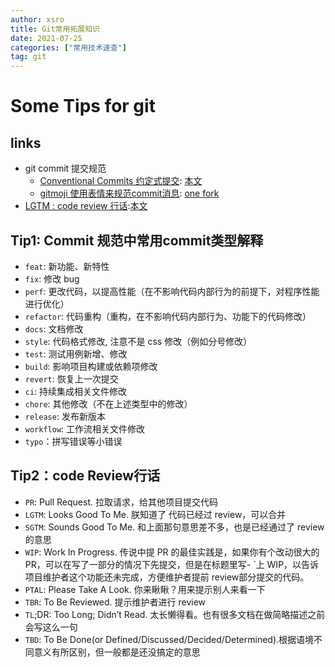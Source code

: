 ```yaml
---
author: xsro
title: Git常用拓展知识
date: 2021-07-25
categories: ["常用技术速查"]
tag: git
---
```


# Some Tips for git

## links

- git commit 提交规范
  - [Conventional Commits 约定式提交](https://www.conventionalcommits.org/): [本文](#tip1-commit-规范中常用commit类型解释)
  - [gitmoji 使用表情来规范commit消息](https://gitmoji.dev/): [one fork](https://gitmoji.js.org/)
- [LGTM : code review 行话](https://www.jianshu.com/p/238a1e1f4037):[本文](#tip2code-review行话)

## Tip1: Commit 规范中常用commit类型解释

- `feat`: 新功能、新特性
- `fix`: 修改 bug
- `perf`: 更改代码，以提高性能（在不影响代码内部行为的前提下，对程序性能进行优化）
- `refactor`: 代码重构（重构，在不影响代码内部行为、功能下的代码修改）
- `docs`: 文档修改
- `style`: 代码格式修改, 注意不是 css 修改（例如分号修改）
- `test`: 测试用例新增、修改
- `build`: 影响项目构建或依赖项修改
- `revert`: 恢复上一次提交
- `ci`: 持续集成相关文件修改
- `chore`: 其他修改（不在上述类型中的修改）
- `release`: 发布新版本
- `workflow`: 工作流相关文件修改
- `typo`：拼写错误等小错误

## Tip2：code Review行话

- `PR`: Pull Request. 拉取请求，给其他项目提交代码
- `LGTM`: Looks Good To Me. 朕知道了 代码已经过 review，可以合并
- `SGTM`: Sounds Good To Me. 和上面那句意思差不多，也是已经通过了 review 的意思
- `WIP`: Work In Progress. 传说中提 PR 的最佳实践是，如果你有个改动很大的PR，可以在写了一部分的情况下先提交，但是在标题里写- `上 WIP，以告诉项目维护者这个功能还未完成，方便维护者提前 review部分提交的代码。
- `PTAL`: Please Take A Look. 你来瞅瞅？用来提示别人来看一下
- `TBR`: To Be Reviewed. 提示维护者进行 review
- `TL`;DR: Too Long; Didn’t Read. 太长懒得看。也有很多文档在做简略描述之前会写这么一句
- `TBD`: To Be Done(or Defined/Discussed/Decided/Determined).根据语境不同意义有所区别，但一般都是还没搞定的意思

